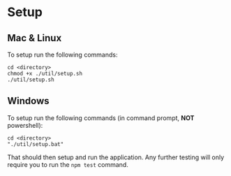 # Setup
## Mac & Linux
To setup run the following commands:
  
    cd <directory>
    chmod +x ./util/setup.sh
    ./util/setup.sh

## Windows
To setup run the following commands (in command prompt, **NOT** powershell):

    cd <directory>
    "./util/setup.bat"

That should then setup and run the application. Any further testing will only require you to run the `npm test` command.